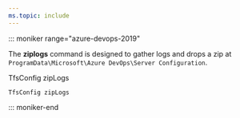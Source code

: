 ```yaml
---
ms.topic: include
---
```


::: moniker range="azure-devops-2019"

The **ziplogs** command is designed to gather logs and drops a zip at `ProgramData\Microsoft\Azure DevOps\Server Configuration`.

TfsConfig zipLogs

```
TfsConfig zipLogs
```

::: moniker-end